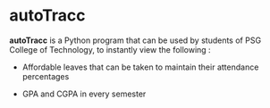 # autoTracc

**autoTracc** is a Python program that can be used by students of PSG College of Technology,
to instantly view the following :
+ Affordable leaves that can be taken to maintain their attendance percentages 
* GPA and CGPA in every semester
